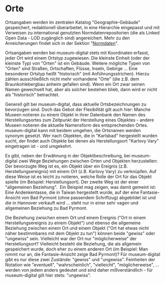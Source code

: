 Orte
====

Ortsangaben werden im zentralen Katalog \"Geographie-Gebäude\"
gespeichert, redaktionell überarbeitet, in eine Hierarchie eingepasst
und mit Verweisen zu international genutzten Normdatenrepositorien (die
als Linked Open Data - LOD zugänglich sind) angereichert. Mehr zu den
Anreicherungen findet sich in der Sektion
\"[Normdaten](./Normdaten.md)\".

Ortsangaben werden bei museum-digital stets mit Koordinaten erfasst,
jeder Ort wird einem Ortstyp zugewiesen. Die kleinste Einheit (oder der
kleinste Typ) von \"Orten\" ist ein Gebäude. Weitere mögliche Typen von
\"Orten\" sind Straßen, Ortschaften, Flüsse, Inseln, Gebirge \... Eine
besonderer Ortstyp heißt \"historisch\" (mit Anführungsstrichen). Hierzu
zählen ausschließlich nicht mehr vorhandene \"Orte\" (die z.B. dem
Braunkohlebergbau anheim gefallen sind). Wenn ein Ort zwar seinen Namen
gewechselt hat, aber als solcher bestehen blieb, dann wird er nicht als
\"historisch\" betrachtet.

Generell gilt bei museum-digital, dass aktuelle Ortsbezeichnungen zu
bevorzugen sind. Doch das Gebot der Flexibilität gilt auch hier: Manche
Museen notieren zu einem Objekt in ihrer Datenbank den Namen des
Herstellungsortes zum Zeitpunkt der Herstellung eines Objektes - andere
Museen notieren die aktuelle Namensform des entsprechenden Ortes.
museum-digital kann mit beidem umgehen, die Ortsnamen werden synonym
gesetzt. Wer nach Objekten, die in \"Karlsbad\" hergestellt wurden
sucht, der findet auch Objekte bei denen als Herstellungsort \"Karlovy
Vary\" eingetragen ist - und umgekehrt.

Es gibt, neben der Erwähnung in der Objektbeschreibung, bei
museum-digital zwei Wege Beziehungen zwischen Orten und Objekten
herzustellen: Der bevorzugte Weg ist es, ein Objekt über ein Ereignis
(z.B. Herstellungsereignis) mit einem Ort (z.B. Karlovy Vary) zu
verknüpfen. Auf diese Weise ist es leicht zu notieren, welche Rolle der
Ort für das Objekt spielte (im Beispiel: Herstellungsort). Der zweite
Weg ist der einer \"allgemeinen Beziehung\".  Ein Beispiel mag zeigen,
was damit gemeint ist: Eine Andenkentasse, die in Taiwan hergestellt
wurde, auf der eine Fantasie-Ansicht von Bad Pyrmont (ohne passendem
Schriftzug) abgebildet ist und die in Hannover verkauft wird \... steht
nur in einer sehr vagen und allgemeinen Beziehung zu Bad Pyrmont.

Die Beziehung zwischen einem Ort und einem Ereignis (\"Ort in einem
Herstellungsereignis zu einem Objekt\") und ebenso die allgemeine
Beziehung zwischen einem Ort und einem Objekt (\"Ort hat etwas nicht
näher bestimmbares mit dem Objekt zu tun\") können beide \"gewiss\" oder
\"ungewiss\" sein. Vielleicht war der Ort nur \"möglicherweise\" der
Herstellungsort? Vielleicht besteht die Beziehung, die als allgemein
gespeichert wurde, doch eher zu einem anderen Ort (im Beispiel: Man
nimmt nur an, die Fantasie-Ansicht zeige Bad Pyrmont)? Für
museum-digital gibt es nur diese zwei Zustände: \"gewiss\" und
\"ungewiss\". Feinheiten der Notation wie \"eventuell\",
\"wahrscheinlich\", \"vielleicht\", \"möglicherweise\", \... werden von
jedem anders gedeutet und sind daher mißverständlich - für
museum-digital gilt hier stets: \"ungewiss\".
